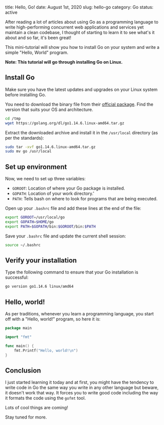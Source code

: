 title: Hello, Go!
date: August 1st, 2020
slug: hello-go
category: Go
status: active

After reading a lot of articles about using Go as a programming language to write high-performing concurrent web applications and services yet maintain a clean codebase, I thought of starting to learn it to see what's it about and so far, it's been great!

This mini-tutorial will show you how to install Go on your system and write a simple "Hello, World" program.

**Note: This tutorial will go through installing Go on Linux.**

## Install Go
Make sure you have the latest updates and upgrades on your Linux system before installing Go.

You need to download the binary file from their [official package](https://golang.org/dl/). Find the version that suits your OS and architecture.
```bash
cd /tmp
wget https://golang.org/dl/go1.14.6.linux-amd64.tar.gz
```

Extract the downloaded archive and install it in the `/usr/local` directory (as per the standards):
```bash
sudo tar -xvf go1.14.6.linux-amd64.tar.gz
sudo mv go /usr/local
```

## Set up environment
Now, we need to set up three variables:

- `GOROOT`: Location of where your Go package is installed.
- `GOPATH`: Location of your work directory.'
- `PATH`: Tells bash on where to look for programs that are being executed.

Open up your `.bashrc` file and add these lines at the end of the file:

```bash
export GOROOT=/usr/local/go
export GOPATH=$HOME/go
export PATH=$GOPATH/bin:$GOROOT/bin:$PATH
```

Save your `.bashrc` file and update the current shell session:
```bash
source ~/.bashrc
```

## Verify your installation 
Type the following command to ensure that your Go installation is successful:
```bash
go version go1.14.6 linux/amd64
```

## Hello, world!
As per traditions, whenever you learn a programming language, you start off with a "Hello, world!" program, so here it is:
```go
package main

import "fmt"

func main() {
    fmt.Printf("Hello, world!\n")
} 
```

## Conclusion
I just started learning it today and at first, you might have the tendency to write code in Go the same way you write in any other language but beware, it doesn't work that way. It forces you to write good code including the way it formats the code using the `gofmt` tool.

Lots of cool things are coming!

Stay tuned for more.